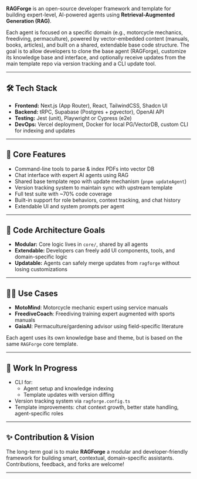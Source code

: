 **RAGForge** is an open-source developer framework and template for building expert-level, AI-powered agents using **Retrieval-Augmented Generation (RAG)**.

Each agent is focused on a specific domain (e.g., motorcycle mechanics, freediving, permaculture), powered by vector-embedded content (manuals, books, articles), and built on a shared, extendable base code structure. The goal is to allow developers to clone the base agent (RAGForge), customize its knowledge base and interface, and optionally receive updates from the main template repo via version tracking and a CLI update tool.

---

## 🛠️ Tech Stack

- **Frontend:** Next.js (App Router), React, TailwindCSS, Shadcn UI  
- **Backend:** tRPC, Supabase (Postgres + pgvector), OpenAI API  
- **Testing:** Jest (unit), Playwright or Cypress (e2e)  
- **DevOps:** Vercel deployment, Docker for local PG/VectorDB, custom CLI for indexing and updates

---

## 🔧 Core Features

- Command-line tools to parse & index PDFs into vector DB
- Chat interface with expert AI agents using RAG
- Shared base template repo with update mechanism (`pnpm updateAgent`)
- Version tracking system to maintain sync with upstream template
- Full test suite with ~70% code coverage
- Built-in support for role behaviors, context tracking, and chat history
- Extendable UI and system prompts per agent

---

## 🔄 Code Architecture Goals

- **Modular:** Core logic lives in `core/`, shared by all agents
- **Extendable:** Developers can freely add UI components, tools, and domain-specific logic
- **Updatable:** Agents can safely merge updates from `ragforge` without losing customizations

---

## 👨‍🔧 Use Cases

- **MotoMind**: Motorcycle mechanic expert using service manuals  
- **FreediveCoach**: Freediving training expert augmented with sports manuals  
- **GaiaAI**: Permaculture/gardening advisor using field-specific literature  

Each agent uses its own knowledge base and theme, but is based on the same `RAGForge` core template.

---

## 🧪 Work In Progress

- CLI for:
  - Agent setup and knowledge indexing
  - Template updates with version diffing
- Version tracking system via `ragforge.config.ts`
- Template improvements: chat context growth, better state handling, agent-specific roles

---

## ✨ Contribution & Vision

The long-term goal is to make **RAGForge** a modular and developer-friendly framework for building smart, contextual, domain-specific assistants. Contributions, feedback, and forks are welcome!

---
